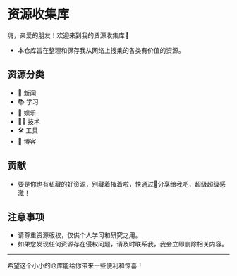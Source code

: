 # 资源收集库

嗨，亲爱的朋友！欢迎来到我的资源收集库🎉

  - 本仓库旨在整理和保存我从网络上搜集的各类有价值的资源。

## 资源分类

- 📄 新闻
- 📚 学习
- 🎉 娱乐
- 👨‍💻 技术
- 🛠️ 工具
- 🌟 博客

## 贡献
  - 要是你也有私藏的好资源，别藏着掖着啦，快通过[📧](mailto:mingdajiang@gmail.com)分享给我吧，超级超级感激！

## 注意事项
  - 请尊重资源版权，仅供个人学习和研究之用。
  - 如果您发现任何资源存在侵权问题，请及时联系我，我会立即删除相关内容。

---

希望这个小小的仓库能给你带来一些便利和惊喜！
